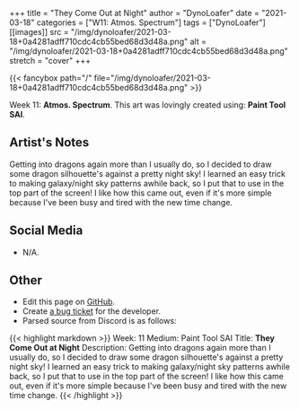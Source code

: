 +++
title =       "They Come Out at Night"
author =      "DynoLoafer"
date =        "2021-03-18"
categories =  ["W11: Atmos. Spectrum"]
tags =        ["DynoLoafer"]
[[images]]
                      src = "/img/dynoloafer/2021-03-18+0a4281adff710cdc4cb55bed68d3d48a.png"
                      alt = "/img/dynoloafer/2021-03-18+0a4281adff710cdc4cb55bed68d3d48a.png"
                      stretch = "cover"
+++


{{< fancybox path="/" file="/img/dynoloafer/2021-03-18+0a4281adff710cdc4cb55bed68d3d48a.png" >}}


Week 11: **Atmos. Spectrum**. This art was lovingly created using: **Paint Tool SAI**.

## Artist's Notes

Getting into dragons again more than I usually do, so I decided to draw some dragon silhouette's against a pretty night sky! I learned an easy trick to making galaxy/night sky patterns awhile back, so I put that to use in the top part of the screen! I like how this came out, even if it's more simple because I've been busy and tired with the new time change.

## Social Media

- N/A.

## Other

- Edit this page on [GitHub](https://github.com/teaminkling/web-refresh/edit/main/blog/content/blog/dynoloafer-week-11-ff87.md).
- Create [a bug ticket](https://github.com/teaminkling/web-refresh/issues/new?assignees=&labels=bug&template=problem-report.md&title=) for the developer.
- Parsed source from Discord is as follows:

{{< highlight markdown >}}
Week: 11
Medium: Paint Tool SAI
Title: __They Come Out at Night__
Description: Getting into dragons again more than I usually do, so I decided to draw some dragon silhouette's against a pretty night sky! I learned an easy trick to making galaxy/night sky patterns awhile back, so I put that to use in the top part of the screen! I like how this came out, even if it's more simple because I've been busy and tired with the new time change.
{{< /highlight >}}
